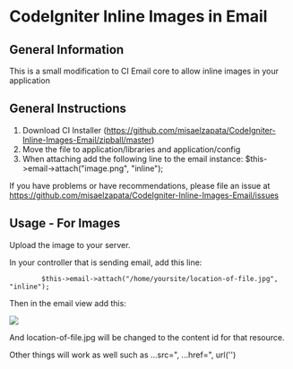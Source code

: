 CodeIgniter Inline Images in Email
======================

General Information
--------------------

This is a small modification to CI Email core to allow inline images in your application


General Instructions
---------------------

1. Download CI Installer (https://github.com/misaelzapata/CodeIgniter-Inline-Images-Email/zipball/master)
2. Move the file to application/libraries and application/config
3. When attaching add the following line to the email instance:
$this->email->attach("image.png", "inline"); 		

If you have problems or have recommendations, please file an issue at
https://github.com/misaelzapata/CodeIgniter-Inline-Images-Email/issues


Usage - For Images
------------------

Upload the image to your server.

In your controller that is sending email, add this line:

			$this->email->attach("/home/yoursite/location-of-file.jpg", "inline");

Then in the email view add this:

<img src="cid:location-of-file.png" border="0">

And location-of-file.jpg will be changed to the content id for that resource.

Other things will work as well such as ...src=", ...href=", url('')


